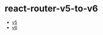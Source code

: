 # react-router-v5-to-v6

- [v5](https://github.com/vlpt-playground/react-router-v5-to-v6/tree/main)
- [v6](https://github.com/vlpt-playground/react-router-v5-to-v6/tree/v6)

